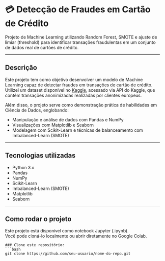 # 💳 Detecção de Fraudes em Cartão de Crédito

Projeto de Machine Learning utilizando Random Forest, SMOTE e ajuste de limiar (threshold) para identificar transações fraudulentas em um conjunto de dados real de cartões de crédito.

---

## Descrição

Este projeto tem como objetivo desenvolver um modelo de Machine Learning capaz de detectar fraudes em transações de cartão de crédito.  
Utilizei um dataset disponível no [Kaggle](), acessado via API do Kaggle, que contém transações anonimizadas realizadas por clientes europeus.

Além disso, o projeto serve como demonstração prática de habilidades em Ciência de Dados, englobando:
- Manipulação e análise de dados com Pandas e NumPy
- Visualizações com Matplotlib e Seaborn
- Modelagem com Scikit-Learn e técnicas de balanceamento com Imbalanced-Learn (SMOTE)

---

## Tecnologias utilizadas

- Python 3.x
- Pandas
- NumPy
- Scikit-Learn
- Imbalanced-Learn (SMOTE)
- Matplotlib
- Seaborn

---

## Como rodar o projeto

Este projeto está disponível como notebook Jupyter (.ipynb).  
Você pode cloná-lo localmente ou abrir diretamente no Google Colab.

```
### Clone este repositório:
```bash
git clone https://github.com/seu-usuario/nome-do-repo.git
```
